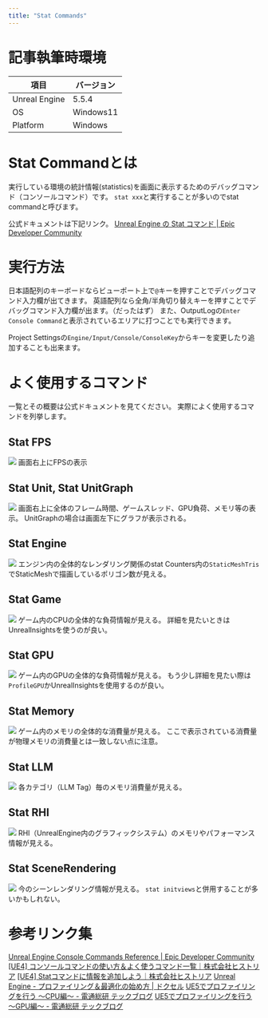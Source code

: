```yaml
---
title: "Stat Commands"
---
```

# 記事執筆時環境

| 項目              | バージョン       |
|-------------------|------------------|
| Unreal Engine     | 5.5.4            |
| OS           | Windows11   |
| Platform | Windows |

# Stat Commandとは
実行している環境の統計情報(statistics)を画面に表示するためのデバッグコマンド（コンソールコマンド）です。
`stat xxx`と実行することが多いのでstat commandと呼びます。

公式ドキュメントは下記リンク。
[Unreal Engine の Stat コマンド | Epic Developer Community](https://dev.epicgames.com/documentation/ja-jp/unreal-engine/stat-commands-in-unreal-engine)

# 実行方法
日本語配列のキーボードならビューポート上で`@`キーを押すことでデバッグコマンド入力欄が出てきます。
英語配列なら全角/半角切り替えキーを押すことでデバッグコマンド入力欄が出ます。（だったはず）
また、OutputLogの`Enter Console Command`と表示されているエリアに打つことでも実行できます。

Project Settingsの`Engine/Input/Console/ConsoleKey`からキーを変更したり追加することも出来ます。

# よく使用するコマンド
一覧とその概要は公式ドキュメントを見てください。
実際によく使用するコマンドを列挙します。

## Stat FPS
![](https://storage.googleapis.com/zenn-user-upload/42770b779e58-20250501.png)
画面右上にFPSの表示
## Stat Unit, Stat UnitGraph
![](https://storage.googleapis.com/zenn-user-upload/42770b779e58-20250501.png)
画面右上に全体のフレーム時間、ゲームスレッド、GPU負荷、メモリ等の表示。
UnitGraphの場合は画面左下にグラフが表示される。
## Stat Engine
![](https://storage.googleapis.com/zenn-user-upload/765f4447d67f-20250501.png)
エンジン内の全体的なレンダリング関係のstat
Counters内の`StaticMeshTris`でStaticMeshで描画しているポリゴン数が見える。

## Stat Game
![](https://storage.googleapis.com/zenn-user-upload/2d2b970d463f-20250501.png)
ゲーム内のCPUの全体的な負荷情報が見える。
詳細を見たいときはUnrealInsightsを使うのが良い。

## Stat GPU
![](https://storage.googleapis.com/zenn-user-upload/f1c9f3d5d036-20250501.png)
ゲーム内のGPUの全体的な負荷情報が見える。
もう少し詳細を見たい際は`ProfileGPU`かUnrealInsightsを使用するのが良い。

## Stat Memory
![](https://storage.googleapis.com/zenn-user-upload/6257b9cd68de-20250501.png)
ゲーム内のメモリの全体的な消費量が見える。
ここで表示されている消費量が物理メモリの消費量とは一致しない点に注意。

## Stat LLM
![](https://storage.googleapis.com/zenn-user-upload/62232327d56c-20250501.png)
各カテゴリ（LLM Tag）毎のメモリ消費量が見える。

## Stat RHI
![](https://storage.googleapis.com/zenn-user-upload/9e505b5fa81e-20250501.png)
RHI（UnrealEngine内のグラフィックシステム）のメモリやパフォーマンス情報が見える。

## Stat SceneRendering
![](https://storage.googleapis.com/zenn-user-upload/4df1975c10a6-20250501.png)
今のシーンレンダリング情報が見える。
`stat initviews`と併用することが多いかもしれない。


# 参考リンク集
[Unreal Engine Console Commands Reference | Epic Developer Community](https://dev.epicgames.com/documentation/en-us/unreal-engine/unreal-engine-console-commands-reference)
[\[UE4\] コンソールコマンドの使い方＆よく使うコマンド一覧｜株式会社ヒストリア](https://historia.co.jp/archives/1342/)
[\[UE4\] Statコマンドに情報を追加しよう｜株式会社ヒストリア](https://historia.co.jp/archives/14778/)
[Unreal Engine \- プロファイリング＆最適化の始め方 \| ドクセル](https://www.docswell.com/s/EpicGamesJapan/ZJDQ1Z-UE_profiling_and_optimization)
[UE5でプロファイリングを行う 〜CPU編〜 \- 電通総研 テックブログ](https://tech.dentsusoken.com/entry/ue5_profile_cpu)
[UE5でプロファイリングを行う 〜GPU編〜 \- 電通総研 テックブログ](https://tech.dentsusoken.com/entry/ue5_profile_gpu)